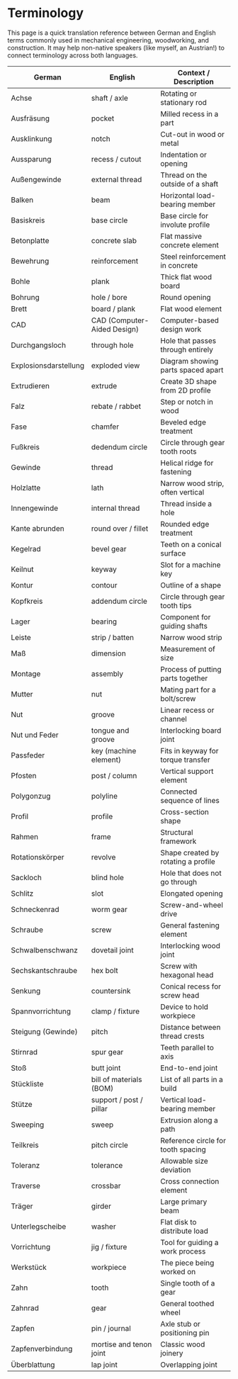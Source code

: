# Terminology

This page is a quick translation reference between German and English terms commonly used in mechanical engineering, woodworking, and construction. It may help non-native speakers (like myself, an Austrian!) to connect terminology across both languages.

| German                | English                     | Context / Description               |
| --------------------- | --------------------------- | ----------------------------------- |
| Achse                 | shaft / axle                | Rotating or stationary rod          |
| Ausfräsung            | pocket                      | Milled recess in a part             |
| Ausklinkung           | notch                       | Cut-out in wood or metal            |
| Aussparung            | recess / cutout             | Indentation or opening              |
| Außengewinde          | external thread             | Thread on the outside of a shaft    |
| Balken                | beam                        | Horizontal load-bearing member      |
| Basiskreis            | base circle                 | Base circle for involute profile    |
| Betonplatte           | concrete slab               | Flat massive concrete element       |
| Bewehrung             | reinforcement               | Steel reinforcement in concrete     |
| Bohle                 | plank                       | Thick flat wood board               |
| Bohrung               | hole / bore                 | Round opening                       |
| Brett                 | board / plank               | Flat wood element                   |
| CAD                   | CAD (Computer-Aided Design) | Computer-based design work          |
| Durchgangsloch        | through hole                | Hole that passes through entirely   |
| Explosionsdarstellung | exploded view               | Diagram showing parts spaced apart  |
| Extrudieren           | extrude                     | Create 3D shape from 2D profile     |
| Falz                  | rebate / rabbet             | Step or notch in wood               |
| Fase                  | chamfer                     | Beveled edge treatment              |
| Fußkreis              | dedendum circle             | Circle through gear tooth roots     |
| Gewinde               | thread                      | Helical ridge for fastening         |
| Holzlatte             | lath                        | Narrow wood strip, often vertical   |
| Innengewinde          | internal thread             | Thread inside a hole                |
| Kante abrunden        | round over / fillet         | Rounded edge treatment              |
| Kegelrad              | bevel gear                  | Teeth on a conical surface          |
| Keilnut               | keyway                      | Slot for a machine key              |
| Kontur                | contour                     | Outline of a shape                  |
| Kopfkreis             | addendum circle             | Circle through gear tooth tips      |
| Lager                 | bearing                     | Component for guiding shafts        |
| Leiste                | strip / batten              | Narrow wood strip                   |
| Maß                   | dimension                   | Measurement of size                 |
| Montage               | assembly                    | Process of putting parts together   |
| Mutter                | nut                         | Mating part for a bolt/screw        |
| Nut                   | groove                      | Linear recess or channel            |
| Nut und Feder         | tongue and groove           | Interlocking board joint            |
| Passfeder             | key (machine element)       | Fits in keyway for torque transfer  |
| Pfosten               | post / column               | Vertical support element            |
| Polygonzug            | polyline                    | Connected sequence of lines         |
| Profil                | profile                     | Cross-section shape                 |
| Rahmen                | frame                       | Structural framework                |
| Rotationskörper       | revolve                     | Shape created by rotating a profile |
| Sackloch              | blind hole                  | Hole that does not go through       |
| Schlitz               | slot                        | Elongated opening                   |
| Schneckenrad          | worm gear                   | Screw-and-wheel drive               |
| Schraube              | screw                       | General fastening element           |
| Schwalbenschwanz      | dovetail joint              | Interlocking wood joint             |
| Sechskantschraube     | hex bolt                    | Screw with hexagonal head           |
| Senkung               | countersink                 | Conical recess for screw head       |
| Spannvorrichtung      | clamp / fixture             | Device to hold workpiece            |
| Steigung (Gewinde)    | pitch                       | Distance between thread crests      |
| Stirnrad              | spur gear                   | Teeth parallel to axis              |
| Stoß                  | butt joint                  | End-to-end joint                    |
| Stückliste            | bill of materials (BOM)     | List of all parts in a build        |
| Stütze                | support / post / pillar     | Vertical load-bearing member        |
| Sweeping              | sweep                       | Extrusion along a path              |
| Teilkreis             | pitch circle                | Reference circle for tooth spacing  |
| Toleranz              | tolerance                   | Allowable size deviation            |
| Traverse              | crossbar                    | Cross connection element            |
| Träger                | girder                      | Large primary beam                  |
| Unterlegscheibe       | washer                      | Flat disk to distribute load        |
| Vorrichtung           | jig / fixture               | Tool for guiding a work process     |
| Werkstück             | workpiece                   | The piece being worked on           |
| Zahn                  | tooth                       | Single tooth of a gear              |
| Zahnrad               | gear                        | General toothed wheel               |
| Zapfen                | pin / journal               | Axle stub or positioning pin        |
| Zapfenverbindung      | mortise and tenon joint     | Classic wood joinery                |
| Überblattung          | lap joint                   | Overlapping joint                   |
